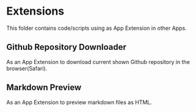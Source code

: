 # Extensions

This folder contains code/scripts using as App  Extension in other Apps.

## Github Repository Downloader

As an App Extension to download current shown Github repository in the browser(Safari).

## Markdown Preview

As an App Extension to preview markdown files as HTML.
